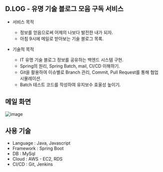 ## D.LOG - 유명 기술 블로그 모음 구독 서비스

- 서비스 목적  
  - 정보를 얻음으로써 어제의 나보다 발전한 내가 되자.  
  - 아침 9시에 메일로 받아보는 기술 블로그 목록.  

- 기술적 목적
  - IT 유명 기술 블로그 정보를 공유하는 백엔드 시스템 구현.
  - Spring의 원리, Spring Batch, mail, CI/CD 이해하기.
  - Git을 활용하여 이슈별로 Branch 관리, Commit, Pull Request를 통해 협업 시물레이션.
  - Batch 테스트 코드를 작성하여 유지보수 효울성 높이기.
  

## 메일 화면
![image](https://user-images.githubusercontent.com/51324045/180814847-0901f618-93c2-4ca7-8104-3c092f9e0350.png)

## 사용 기술
- Language : Java, Javascript
- Framework : Spring Boot
- DB : MySql
- Cloud : AWS - EC2, RDS
- CI/CD : Git, Jenkins


